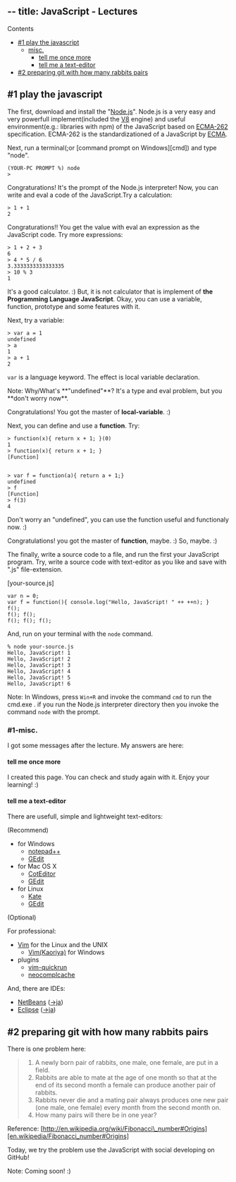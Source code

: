 --
title: JavaScript - Lectures
--

<nav>

Contents

* [#1 play the javascript](#1)
    * [misc.](#1-misc.)
        * [tell me once more](#1-misc.-once_more)
        * [tell me a text-editor](#1-misc.-text_editor)
* [#2 preparing git with how many rabbits pairs](#2)

</nav>

<h2 id="1">#1 play the javascript</h2>

The first, download and install the "[Node.js][Node.js]". Node.js is a very easy and very powerfull implement(included the [V8][V8] engine) and useful environment(e.g.: libraries with npm) of the JavaScript based on [ECMA-262][ECMA-262] specification. ECMA-262 is the standardizationed of a JavaScript by [ECMA][ECMA].

[Node.js]:  http://nodejs.org/
[V8]:       http://code.google.com/p/v8/
[ECMA-262]: http://www.ecma-international.org/publications/standards/Ecma-262.htm
[ECMA]:     http://www.ecma-international.org/

Next, run a terminal(;or [command prompt on Windows][cmd]) and type "node".

    (YOUR-PC PROMPT %) node
    > 

Congraturations! It's the prompt of the Node.js interpreter! Now, you can write and eval a code of the JavaScript.Try a calculation:

    > 1 + 1
    2

Congraturations!! You get the value with eval an expression as the JavaScript code. Try more expressions:

    > 1 + 2 + 3
    6
    > 4 * 5 / 6
    3.3333333333333335
    > 10 % 3
    1

It's a good calculator. :) But, it is not calculator that is implement of **the Programming Language JavaScript**. Okay, you can use a variable, function, prototype and some features with it.

Next, try a variable:

    > var a = 1
    undefined
    > a
    1
    > a + 1
    2

`var` is a language keyword. The effect is local variable declaration. 

<div>Note: Why/What's **"undefined"**? It's a type and eval problem, but you **don't worry now**.</div>

Congratulations! You got the master of **local-variable**. :)

Next, you can define and use a **function**. Try:

    > function(x){ return x + 1; }(0)
    1
    > function(x){ return x + 1; }
    [Function]


    > var f = function(a){ return a + 1;}
    undefined
    > f
    [Function]
    > f(3)
    4

Don't worry an "undefined", you can use the function useful and functionaly now. :)

Congratulations! you got the master of **function**, maybe. :) So, maybe. :)

The finally, write a source code to a file, and run the first your JavaScript program. Try, write a source code with text-editor as you like and save with ".js" file-extension.

[your-source.js]

    var n = 0;
    var f = function(){ console.log("Hello, JavaScript! " ++ ++n); }
    f();
    f(); f();
    f(); f(); f();

And, run on your terminal with the `node` command.

    % node your-source.js
    Hello, JavaScript! 1
    Hello, JavaScript! 2
    Hello, JavaScript! 3
    Hello, JavaScript! 4
    Hello, JavaScript! 5
    Hello, JavaScript! 6

<div class="note">

Note: In Windows, press `Win+R` and invoke the command `cmd` to run the cmd.exe . if you run the Node.js interpreter directory then you invoke the command `node` with the prompt.

</div>


<h3 id="1-misc.">#1-misc.</h3>

I got some messages after the lecture. My answers are here:

<h4 id="1-misc.-once_more">tell me once more</h4>

I created this page. You can check and study again with it. Enjoy your learning! :)

<h4 id="1-misc.-text_editor">tell me a text-editor</h4>

There are usefull, simple and lightweight text-editors:

<div class="recommend">

(Recommend)

<div class="inner-li-to-tile">

* for Windows
    * [notepad++][notepad++]
    * [GEdit][GEdit]
* for Mac OS X
    * [CotEditor][CotEditor]
    * [GEdit][GEdit]
* for Linux
    * [Kate][Kate]
    * [GEdit][GEdit]

</div>

[notepad++]: http://notepad-plus-plus.org/
[CotEditor]: http://sourceforge.jp/projects/coteditor/
[Kate]:      http://kate-editor.org/
[GEdit]:     http://projects.gnome.org/gedit/

</div>

<div class="optional">

(Optional)

For professional:

* [Vim][Vim] for the Linux and the UNIX
    * [Vim(Kaoriya)][] for Windows
* plugins
    * [vim-quickrun][vim-quickrun]
    * [neocomplcache][neocomplcache]

[Vim]:          http://www.vim.org/
[Vim(Kaoriya)]: http://www.kaoriya.net/software/vim

[vim-quickrun]:  https://github.com/thinca/vim-quickrun
[neocomplcache]: https://github.com/Shougo/neocomplcache


And, there are IDEs:

* [NetBeans][NetBeans] ([->ja][NetBeans(ja)])
* [Eclipse][Eclipse] ([->ja][Eclipse(ja)])

[NetBeans]:     http://www.netbeans.org/
[NetBeans(ja)]: http://ja.netbeans.org/
[Eclipse]:      http://www.eclipse.org/
[Eclipse(ja)]:  http://mergedoc.sourceforge.jp/

</div>

<h2 id="2">#2 preparing git with how many rabbits pairs</h2>

There is one problem here:

> 1. A newly born pair of rabbits, one male, one female, are put in a field.
> 1. Rabbits are able to mate at the age of one month so that at the end of its second month a female can produce another pair of rabbits.
> 1. Rabbits never die and a mating pair always produces one new pair (one male, one female) every month from the second month on.
> 1. How many pairs will there be in one year?

Reference: [http://en.wikipedia.org/wiki/Fibonacci\_number#Origins][en.wikipedia/Fibonacci_number#Origins]

[en.wikipedia/Fibonacci_number#Origins]: http://en.wikipedia.org/wiki/Fibonacci_number#Origins

Today, we try the problem use the JavaScript with social developing on GitHub!

<div class="note">Note: Coming soon! :)</div>

<!--h3 id="2-misc.">#2-misc.</h3-->

<!--
<h2 id="#N">#N </h2>
<h3 id="#N-misc.">#N-misc.</h3>
-->

